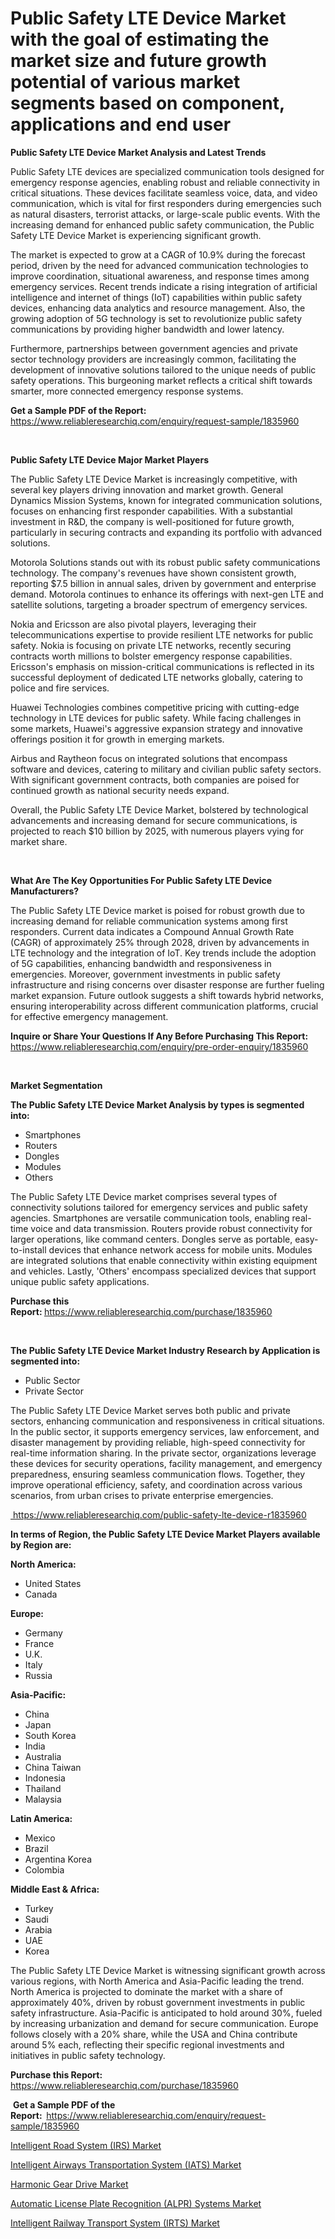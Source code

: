 <p><h1>Public Safety LTE Device Market with the goal of estimating the market size and future growth potential of various market segments based on component, applications and end user</h1></p><p><strong>Public Safety LTE Device Market Analysis and Latest Trends</strong></p>
<p><p>Public Safety LTE devices are specialized communication tools designed for emergency response agencies, enabling robust and reliable connectivity in critical situations. These devices facilitate seamless voice, data, and video communication, which is vital for first responders during emergencies such as natural disasters, terrorist attacks, or large-scale public events. With the increasing demand for enhanced public safety communication, the Public Safety LTE Device Market is experiencing significant growth.</p><p>The market is expected to grow at a CAGR of 10.9% during the forecast period, driven by the need for advanced communication technologies to improve coordination, situational awareness, and response times among emergency services. Recent trends indicate a rising integration of artificial intelligence and internet of things (IoT) capabilities within public safety devices, enhancing data analytics and resource management. Also, the growing adoption of 5G technology is set to revolutionize public safety communications by providing higher bandwidth and lower latency.</p><p>Furthermore, partnerships between government agencies and private sector technology providers are increasingly common, facilitating the development of innovative solutions tailored to the unique needs of public safety operations. This burgeoning market reflects a critical shift towards smarter, more connected emergency response systems.</p></p>
<p><strong>Get a Sample PDF of the Report:&nbsp;</strong> <a href="https://www.reliableresearchiq.com/enquiry/request-sample/1835960?utm_campaign=1137&utm_medium=2&utm_source=Github&utm_content=ia&utm_term=26032025&utm_id=public-safety-lte-device">https://www.reliableresearchiq.com/enquiry/request-sample/1835960</a></p>
<p>&nbsp;</p>
<p><strong>Public Safety LTE Device Major Market Players</strong></p>
<p><p>The Public Safety LTE Device Market is increasingly competitive, with several key players driving innovation and market growth. General Dynamics Mission Systems, known for integrated communication solutions, focuses on enhancing first responder capabilities. With a substantial investment in R&D, the company is well-positioned for future growth, particularly in securing contracts and expanding its portfolio with advanced solutions.</p><p>Motorola Solutions stands out with its robust public safety communications technology. The company's revenues have shown consistent growth, reporting $7.5 billion in annual sales, driven by government and enterprise demand. Motorola continues to enhance its offerings with next-gen LTE and satellite solutions, targeting a broader spectrum of emergency services.</p><p>Nokia and Ericsson are also pivotal players, leveraging their telecommunications expertise to provide resilient LTE networks for public safety. Nokia is focusing on private LTE networks, recently securing contracts worth millions to bolster emergency response capabilities. Ericsson's emphasis on mission-critical communications is reflected in its successful deployment of dedicated LTE networks globally, catering to police and fire services.</p><p>Huawei Technologies combines competitive pricing with cutting-edge technology in LTE devices for public safety. While facing challenges in some markets, Huawei's aggressive expansion strategy and innovative offerings position it for growth in emerging markets.</p><p>Airbus and Raytheon focus on integrated solutions that encompass software and devices, catering to military and civilian public safety sectors. With significant government contracts, both companies are poised for continued growth as national security needs expand.</p><p>Overall, the Public Safety LTE Device Market, bolstered by technological advancements and increasing demand for secure communications, is projected to reach $10 billion by 2025, with numerous players vying for market share.</p></p>
<p>&nbsp;</p>
<p><strong>What Are The Key Opportunities For Public Safety LTE Device Manufacturers?</strong></p>
<p><p>The Public Safety LTE Device market is poised for robust growth due to increasing demand for reliable communication systems among first responders. Current data indicates a Compound Annual Growth Rate (CAGR) of approximately 25% through 2028, driven by advancements in LTE technology and the integration of IoT. Key trends include the adoption of 5G capabilities, enhancing bandwidth and responsiveness in emergencies. Moreover, government investments in public safety infrastructure and rising concerns over disaster response are further fueling market expansion. Future outlook suggests a shift towards hybrid networks, ensuring interoperability across different communication platforms, crucial for effective emergency management.</p></p>
<p><strong>Inquire or Share Your Questions If Any Before Purchasing This Report:</strong> <a href="https://www.reliableresearchiq.com/enquiry/pre-order-enquiry/1835960?utm_campaign=1137&utm_medium=2&utm_source=Github&utm_content=ia&utm_term=26032025&utm_id=public-safety-lte-device">https://www.reliableresearchiq.com/enquiry/pre-order-enquiry/1835960</a></p>
<p>&nbsp;</p>
<p><strong>Market Segmentation</strong></p>
<p><strong>The Public Safety LTE Device Market Analysis by types is segmented into:</strong></p>
<p><ul><li>Smartphones</li><li>Routers</li><li>Dongles</li><li>Modules</li><li>Others</li></ul></p>
<p><p>The Public Safety LTE Device market comprises several types of connectivity solutions tailored for emergency services and public safety agencies. Smartphones are versatile communication tools, enabling real-time voice and data transmission. Routers provide robust connectivity for larger operations, like command centers. Dongles serve as portable, easy-to-install devices that enhance network access for mobile units. Modules are integrated solutions that enable connectivity within existing equipment and vehicles. Lastly, 'Others' encompass specialized devices that support unique public safety applications.</p></p>
<p><strong>Purchase this Report:&nbsp;</strong><a href="https://www.reliableresearchiq.com/purchase/1835960?utm_campaign=1137&utm_medium=2&utm_source=Github&utm_content=ia&utm_term=26032025&utm_id=public-safety-lte-device">https://www.reliableresearchiq.com/purchase/1835960</a></p>
<p>&nbsp;</p>
<p><strong>The Public Safety LTE Device Market Industry Research by Application is segmented into:</strong></p>
<p><ul><li>Public Sector</li><li>Private Sector</li></ul></p>
<p><p>The Public Safety LTE Device Market serves both public and private sectors, enhancing communication and responsiveness in critical situations. In the public sector, it supports emergency services, law enforcement, and disaster management by providing reliable, high-speed connectivity for real-time information sharing. In the private sector, organizations leverage these devices for security operations, facility management, and emergency preparedness, ensuring seamless communication flows. Together, they improve operational efficiency, safety, and coordination across various scenarios, from urban crises to private enterprise emergencies.</p></p>
<p><a href="https://www.reliableresearchiq.com/public-safety-lte-device-r1835960?utm_campaign=1137&utm_medium=2&utm_source=Github&utm_content=ia&utm_term=26032025&utm_id=public-safety-lte-device">&nbsp;https://www.reliableresearchiq.com/public-safety-lte-device-r1835960</a></p>
<p><strong>In terms of Region, the Public Safety LTE Device Market Players available by Region are:</strong></p>
<p>
    <p> <strong> North America: </strong>
        <ul>
            <li>United States</li>
            <li>Canada</li>
        </ul>
        </p> 
    <p> <strong> Europe: </strong>
        <ul>
            <li>Germany</li>
            <li>France</li>
            <li>U.K.</li>
            <li>Italy</li>
            <li>Russia</li>
        </ul>
        </p> 
    <p> <strong> Asia-Pacific: </strong>
        <ul>
            <li>China</li>
            <li>Japan</li>
            <li>South Korea</li>
            <li>India</li>
            <li>Australia</li>
            <li>China Taiwan</li>
            <li>Indonesia</li>
            <li>Thailand</li>
            <li>Malaysia</li>
        </ul>
        </p> 
    <p> <strong> Latin America: </strong>
        <ul>
            <li>Mexico</li>
            <li>Brazil</li>
            <li>Argentina Korea</li>
            <li>Colombia</li>
        </ul>
        </p> 
    <p> <strong> Middle East & Africa: </strong>
        <ul>
            <li>Turkey</li>
            <li>Saudi</li>
            <li>Arabia</li>
            <li>UAE</li>
            <li>Korea</li>
        </ul>
    </p>
    </p>
<p><p>The Public Safety LTE Device Market is witnessing significant growth across various regions, with North America and Asia-Pacific leading the trend. North America is projected to dominate the market with a share of approximately 40%, driven by robust government investments in public safety infrastructure. Asia-Pacific is anticipated to hold around 30%, fueled by increasing urbanization and demand for secure communication. Europe follows closely with a 20% share, while the USA and China contribute around 5% each, reflecting their specific regional investments and initiatives in public safety technology.</p></p>
<p><strong>Purchase this Report: </strong><a href="https://www.reliableresearchiq.com/purchase/1835960?utm_campaign=1137&utm_medium=2&utm_source=Github&utm_content=ia&utm_term=26032025&utm_id=public-safety-lte-device">https://www.reliableresearchiq.com/purchase/1835960</a></p>
<p>&nbsp;<strong>Get a Sample PDF of the Report:&nbsp;&nbsp;</strong><a href="https://www.reliableresearchiq.com/enquiry/request-sample/1835960?utm_campaign=1137&utm_medium=2&utm_source=Github&utm_content=ia&utm_term=26032025&utm_id=public-safety-lte-device">https://www.reliableresearchiq.com/enquiry/request-sample/1835960</a></p>
<p><strong></strong></p>
<p><p><a href="https://github.com/poskaturovtl/Market-Research-Report-List-1/blob/main/intelligent-road-system-irs-market.md?utm_campaign=1137&utm_medium=2&utm_source=Github&utm_content=ia&utm_term=26032025&utm_id=public-safety-lte-device">Intelligent Road System (IRS) Market</a></p><p><a href="https://github.com/paulierasho/Market-Research-Report-List-1/blob/main/intelligent-airways-transportation-system-iats-market.md?utm_campaign=1137&utm_medium=2&utm_source=Github&utm_content=ia&utm_term=26032025&utm_id=public-safety-lte-device">Intelligent Airways Transportation System (IATS) Market</a></p><p><a href="https://github.com/pelegeazlie5/Market-Research-Report-List-1/blob/main/harmonic-gear-drive-market.md?utm_campaign=1137&utm_medium=2&utm_source=Github&utm_content=ia&utm_term=26032025&utm_id=public-safety-lte-device">Harmonic Gear Drive Market</a></p><p><a href="https://github.com/duerknikko44/Market-Research-Report-List-1/blob/main/automatic-license-plate-recognition-alpr-systems-market.md?utm_campaign=1137&utm_medium=2&utm_source=Github&utm_content=ia&utm_term=26032025&utm_id=public-safety-lte-device">Automatic License Plate Recognition (ALPR) Systems Market</a></p><p><a href="https://github.com/rafiishibu00/Market-Research-Report-List-1/blob/main/intelligent-railway-transport-system-irts-market.md?utm_campaign=1137&utm_medium=2&utm_source=Github&utm_content=ia&utm_term=26032025&utm_id=public-safety-lte-device">Intelligent Railway Transport System (IRTS) Market</a></p></p>